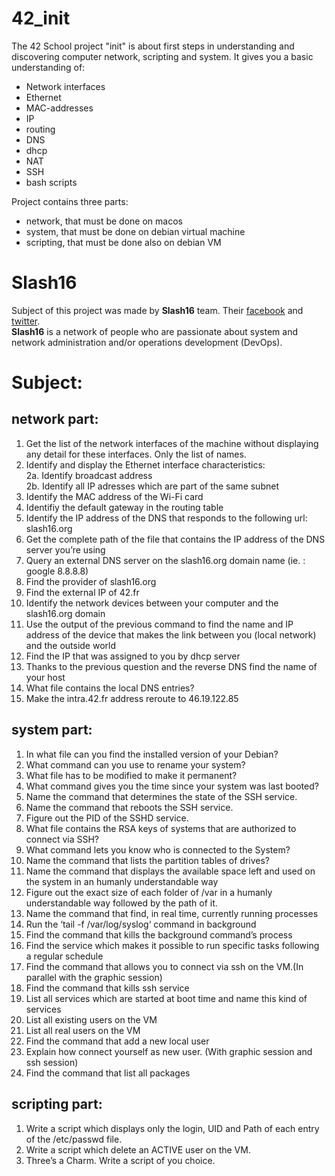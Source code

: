 # 42_init

The 42 School project "init" is about first steps in understanding and discovering computer network, scripting and system.
It gives you a basic understanding of:
* Network interfaces
* Ethernet
* MAC-addresses
* IP
* routing
* DNS
* dhcp
* NAT
* SSH
* bash scripts

Project contains three parts:
* network, that must be done on macos
* system, that must be done on debian virtual machine
* scripting, that must be done also on debian VM

# Slash16
Subject of this project was made by **Slash16** team.
Their [facebook](https://www.facebook.com/slash16#1) and [twitter](https://twitter.com/slashseize).  
**Slash16** is a network of people who are passionate about system and network administration and/or operations development (DevOps).

# Subject:

## network part:
1. Get the list of the network interfaces of the machine without displaying any detail
for these interfaces. Only the list of names.
2. Identify and display the Ethernet interface characteristics:  
  2a. Identify broadcast address  
  2b. Identify all IP adresses which are part of the same subnet  
3. Identify the MAC address of the Wi-Fi card
4. Identifiy the default gateway in the routing table
5. Identify the IP address of the DNS that responds to the following url: slash16.org
6. Get the complete path of the file that contains the IP address of the DNS server
you’re using
7. Query an external DNS server on the slash16.org domain name (ie. : google
8.8.8.8)
8. Find the provider of slash16.org
9. Find the external IP of 42.fr
10. Identify the network devices between your computer and the slash16.org domain
11. Use the output of the previous command to find the name and IP address of the
device that makes the link between you (local network) and the outside world
12. Find the IP that was assigned to you by dhcp server
13. Thanks to the previous question and the reverse DNS find the name of your host
14. What file contains the local DNS entries?
15. Make the intra.42.fr address reroute to 46.19.122.85

## system part:
1. In what file can you find the installed version of your Debian?
2. What command can you use to rename your system?
3. What file has to be modified to make it permanent?
4. What command gives you the time since your system was last booted?
5. Name the command that determines the state of the SSH service.
6. Name the command that reboots the SSH service.
7. Figure out the PID of the SSHD service.
8. What file contains the RSA keys of systems that are authorized to connect via SSH?
9. What command lets you know who is connected to the System?
10. Name the command that lists the partition tables of drives?
11. Name the command that displays the available space left and used on the system
in an humanly understandable way
12. Figure out the exact size of each folder of /var in a humanly understandable way
followed by the path of it.
13. Name the command that find, in real time, currently running processes
14. Run the ‘tail -f /var/log/syslog‘ command in background
15. Find the command that kills the background command’s process
16. Find the service which makes it possible to run specific tasks following a regular
schedule
17. Find the command that allows you to connect via ssh on the VM.(In parallel with
the graphic session)
18. Find the command that kills ssh service
19. List all services which are started at boot time and name this kind of services
20. List all existing users on the VM
21. List all real users on the VM
22. Find the command that add a new local user
23. Explain how connect yourself as new user. (With graphic session and ssh session)
24. Find the command that list all packages

## scripting part:
1. Write a script which displays only the login, UID and Path of each entry of the
/etc/passwd file.
2. Write a script which delete an ACTIVE user on the VM.
3. Three’s a Charm. Write a script of you choice.
